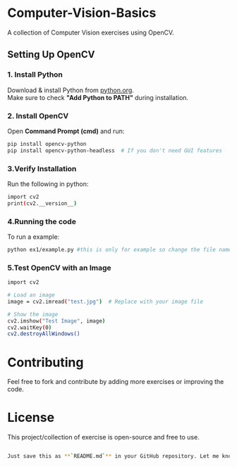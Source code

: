 # Computer-Vision-Basics
A collection of Computer Vision exercises using OpenCV.  

## Setting Up OpenCV  

### 1. Install Python  
Download & install Python from [python.org](https://www.python.org/downloads/).  
Make sure to check **"Add Python to PATH"** during installation.  

### 2. Install OpenCV  
Open **Command Prompt (cmd)** and run:  
```sh
pip install opencv-python
pip install opencv-python-headless  # If you don't need GUI features
```

### 3.Verify Installation
Run the following in python:
```sh
import cv2
print(cv2.__version__)
```

### 4.Running the code
To run a example:
```sh
python ex1/example.py #this is only for example so change the file name to run that file
```

### 5.Test OpenCV with an Image
```sh
import cv2

# Load an image
image = cv2.imread("test.jpg")  # Replace with your image file

# Show the image
cv2.imshow("Test Image", image)
cv2.waitKey(0)
cv2.destroyAllWindows()
```

# Contributing
Feel free to fork and contribute by adding more exercises or improving the code.

# License
This project/collection of exercise is open-source and free to use.
```sh

Just save this as **`README.md`** in your GitHub repository. Let me know if you need modifications! 🚀
```

